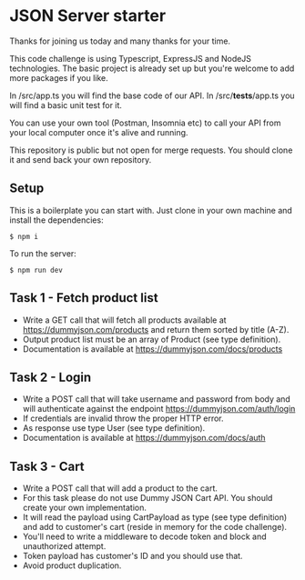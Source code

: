 # JSON Server starter

Thanks for joining us today and many thanks for your time.

This code challenge is using Typescript, ExpressJS and NodeJS technologies. The basic project is already set up but you're welcome to add more packages if you like.

In /src/app.ts you will find the base code of our API. In /src/**tests**/app.ts you will find a basic unit test for it.

You can use your own tool (Postman, Insomnia etc) to call your API from your local computer once it's alive and running.

This repository is public but not open for merge requests. You should clone it and send back your own repository.

## Setup

This is a boilerplate you can start with. Just clone in your own machine and install the dependencies:

```
$ npm i
```

To run the server:

```
$ npm run dev
```

## Task 1 - Fetch product list

- Write a GET call that will fetch all products available at https://dummyjson.com/products and return them sorted by title (A-Z).
- Output product list must be an array of Product (see type definition).
- Documentation is available at https://dummyjson.com/docs/products

## Task 2 - Login

- Write a POST call that will take username and password from body and will authenticate against the endpoint https://dummyjson.com/auth/login
- If credentials are invalid throw the proper HTTP error.
- As response use type User (see type definition).
- Documentation is available at https://dummyjson.com/docs/auth

## Task 3 - Cart

- Write a POST call that will add a product to the cart.
- For this task please do not use Dummy JSON Cart API. You should create your own implementation.
- It will read the payload using CartPayload as type (see type definition) and add to customer's cart (reside in memory for the code challenge).
- You'll need to write a middleware to decode token and block and unauthorized attempt.
- Token payload has customer's ID and you should use that.
- Avoid product duplication.
